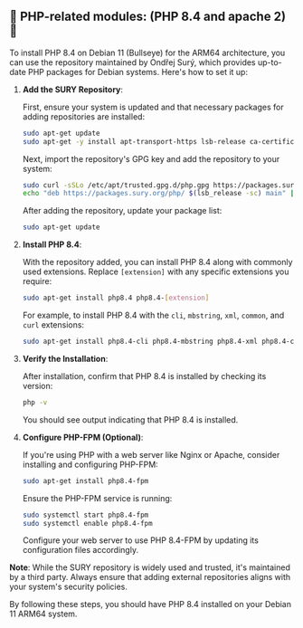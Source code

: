 ## 🚀 PHP-related modules: (PHP 8.4 and apache 2) 🚀

To install PHP 8.4 on Debian 11 (Bullseye) for the ARM64 architecture, you can use the repository maintained by Ondřej Surý, which provides up-to-date PHP packages for Debian systems. Here's how to set it up:

1. **Add the SURY Repository**:

   First, ensure your system is updated and that necessary packages for adding repositories are installed:

   ```bash
   sudo apt-get update
   sudo apt-get -y install apt-transport-https lsb-release ca-certificates curl
   ```

   Next, import the repository's GPG key and add the repository to your system:

   ```bash
   sudo curl -sSLo /etc/apt/trusted.gpg.d/php.gpg https://packages.sury.org/php/apt.gpg
   echo "deb https://packages.sury.org/php/ $(lsb_release -sc) main" | sudo tee /etc/apt/sources.list.d/php.list
   ```

   After adding the repository, update your package list:

   ```bash
   sudo apt-get update
   ```

   

2. **Install PHP 8.4**:

   With the repository added, you can install PHP 8.4 along with commonly used extensions. Replace `[extension]` with any specific extensions you require:

   ```bash
   sudo apt-get install php8.4 php8.4-[extension]
   ```

   For example, to install PHP 8.4 with the `cli`, `mbstring`, `xml`, `common`, and `curl` extensions:

   ```bash
   sudo apt-get install php8.4-cli php8.4-mbstring php8.4-xml php8.4-common php8.4-curl
   ```

   

3. **Verify the Installation**:

   After installation, confirm that PHP 8.4 is installed by checking its version:

   ```bash
   php -v
   ```

   You should see output indicating that PHP 8.4 is installed.

   

4. **Configure PHP-FPM (Optional)**:

   If you're using PHP with a web server like Nginx or Apache, consider installing and configuring PHP-FPM:

   ```bash
   sudo apt-get install php8.4-fpm
   ```

   Ensure the PHP-FPM service is running:

   ```bash
   sudo systemctl start php8.4-fpm
   sudo systemctl enable php8.4-fpm
   ```

   Configure your web server to use PHP 8.4-FPM by updating its configuration files accordingly.

   

**Note**: While the SURY repository is widely used and trusted, it's maintained by a third party. Always ensure that adding external repositories aligns with your system's security policies.

By following these steps, you should have PHP 8.4 installed on your Debian 11 ARM64 system. 
